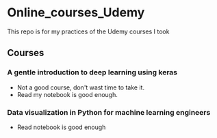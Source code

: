 # Online_courses_Udemy
This repo is for my practices of the Udemy courses I took

## Courses
### A gentle introduction to deep learning using keras 
  * Not a good course, don't wast time to take it.
  * Read my notebook is good enough.

### Data visualization in Python for machine learning engineers
  * Read notebook is good enough
